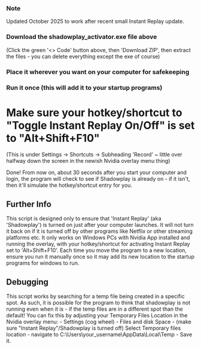 ### Note
Updated October 2025 to work after recent small Instant Replay update.
### Download the shadowplay_activator.exe file above
(Click the green '<> Code' button above, then 'Download ZIP', then extract the files - you can delete everything except the exe of course)
### Place it wherever you want on your computer for safekeeping
### Run it once (this will add it to your startup programs)

# Make sure your hotkey/shortcut to "Toggle Instant Replay On/Off" is set to "Alt+Shift+F10"
(This is under Settings -> Shortcuts -> Subheading 'Record' ~ little over halfway down the screen in the newish Nvidia overlay menu thing)

Done!
From now on, about 30 seconds after you start your computer and login, the program will check to see if Shadowplay is already on - if it isn't, then it'll simulate the hotkey/shortcut entry for you.

## Further Info
This script is designed only to ensure that 'Instant Replay' (aka 'Shadowplay') is turned on just after your computer launches. It will not turn it back on if it is turned off by other programs like Netflix or other streaming platforms etc.
It only works on Windows PCs with Nvidia App installed and running the overlay, with your hotkey/shortcut for activating Instant Replay set to 'Alt+Shift+F10'.
Each time you move the program to a new location, ensure you run it manually once so it may add its new location to the startup programs for windows to run.

## Debugging
This script works by searching for a temp file being created in a specific spot. As such, it is possible for the program to think that shadowplay is not running even when it is - if the temp files are in a different spot than the default!
You can fix this by adjusting your Temporary Files Location in the Nvidia overlay menu:
    - Settings (cog wheel)
    - Files and disk Space
    - (make sure "Instant Replay"/Shadowplay is turned off) Select Temporary files location
    - navigate to C:\\Users\your_username\AppData\Local\Temp
    - Save it. 
